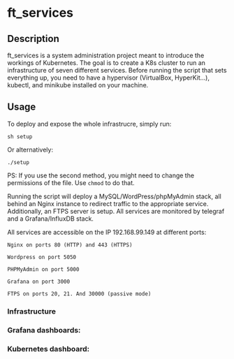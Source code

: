 # ft_services

## Description
ft_services is a system administration project meant to introduce the workings of Kubernetes. The goal is to create a K8s cluster to run an infrastructure of seven different services. Before running the script that sets everything up, you need to have a hypervisor (VirtualBox, HyperKit...), kubectl, and minikube installed on your machine.

## Usage
To deploy and expose the whole infrastrucre, simply run:

`sh setup`

Or alternatively:

`./setup`

PS: If you use the second method, you might need to change the permissions of the file. Use `chmod` to do that.

Running the script will deploy a MySQL/WordPress/phpMyAdmin stack, all behind an Nginx instance to redirect traffic to the appropriate service. Additionally, an FTPS server is setup. All services are monitored by telegraf and a Grafana/InfluxDB stack.
 
 All services are accessible on the IP 192.168.99.149 at different ports:
``` 
Nginx on ports 80 (HTTP) and 443 (HTTPS)

Wordpress on port 5050

PHPMyAdmin on port 5000

Grafana on port 3000

FTPS on ports 20, 21. And 30000 (passive mode)
 ```
 ### Infrastructure 
 ### Grafana dashboards:
 ### Kubernetes dashboard:
